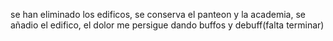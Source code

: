se han eliminado los edificos, se conserva el panteon y la academia, se añadio el edifico, el dolor me persigue dando buffos y debuff(falta terminar)
